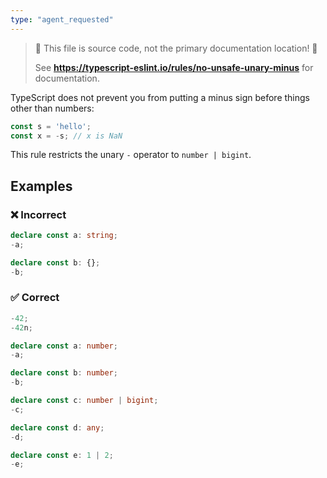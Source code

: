 ```yaml
---
type: "agent_requested"
---
```


> 🛑 This file is source code, not the primary documentation location! 🛑
>
> See **https://typescript-eslint.io/rules/no-unsafe-unary-minus** for documentation.

TypeScript does not prevent you from putting a minus sign before things other than numbers:

```ts
const s = 'hello';
const x = -s; // x is NaN
```

This rule restricts the unary `-` operator to `number | bigint`.

## Examples

### ❌ Incorrect

```ts
declare const a: string;
-a;

declare const b: {};
-b;
```

### ✅ Correct

```ts
-42;
-42n;

declare const a: number;
-a;

declare const b: number;
-b;

declare const c: number | bigint;
-c;

declare const d: any;
-d;

declare const e: 1 | 2;
-e;
```

<!-- Intentionally Omitted: When Not To Use It -->
